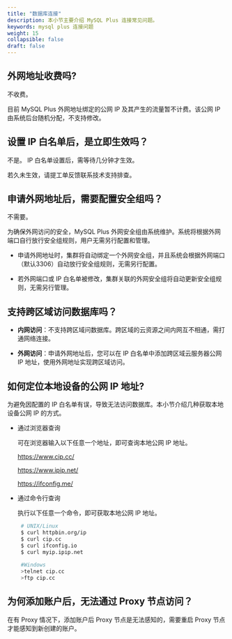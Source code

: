 ```yaml
---
title: "数据库连接"
description: 本小节主要介绍 MySQL Plus 连接常见问题。 
keywords: mysql plus 连接问题
weight: 15
collapsible: false
draft: false
---
```


## 外网地址收费吗?

不收费。

目前 MySQL Plus 外网地址绑定的公网 IP 及其产生的流量暂不计费。该公网 IP 由系统后台随机分配，不支持修改。

## 设置 IP 白名单后，是立即生效吗？

不是。 IP 白名单设置后，需等待几分钟才生效。

若久未生效，请提工单反馈联系技术支持排查。

## 申请外网地址后，需要配置安全组吗？

不需要。

为确保外网访问的安全，MySQL Plus 外网安全组由系统维护。系统将根据外网端口自行放行安全组规则，用户无需另行配置和管理。

- 申请外网地址时，集群将自动绑定一个外网安全组，并且系统会根据外网端口（默认3306）自动放行安全组规则，无需另行配置。

- 若外网端口或 IP 白名单被修改，集群关联的外网安全组将自动更新安全组规则，无需另行管理。

## 支持跨区域访问数据库吗？

- **内网访问**：不支持跨区域问数据库。跨区域的云资源之间内网互不相通，需打通网络连接。

- **外网访问**：申请外网地址后，您可以在 IP 白名单中添加跨区域云服务器公网 IP 地址，使用外网地址实现跨区域访问。

## 如何定位本地设备的公网 IP 地址?

为避免因配置的 IP 白名单有误，导致无法访问数据库。本小节介绍几种获取本地设备公网 IP 的方式。

- 通过浏览器查询

  可在浏览器输入以下任意一个地址，即可查询本地公网 IP 地址。

  https://www.cip.cc/
  
  https://www.ipip.net/

  https://ifconfig.me/

- 通过命令行查询

  执行以下任意一个命令，即可获取本地公网 IP 地址。
  
  ```bash
   # UNIX/Linux 
   $ curl httpbin.org/ip
   $ curl cip.cc
   $ curl ifconfig.io
   $ curl myip.ipip.net
   
   #Windows
   >telnet cip.cc
   >ftp cip.cc
  ```

## 为何添加账户后，无法通过 Proxy 节点访问？

在有 Proxy 情况下，添加账户后 Proxy 节点是无法感知的，需要重启 Proxy 节点才能感知到新创建的账户。